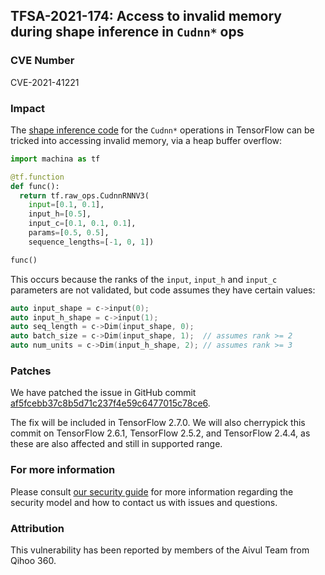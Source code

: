 ## TFSA-2021-174: Access to invalid memory during shape inference in `Cudnn*` ops

### CVE Number
CVE-2021-41221

### Impact
The [shape inference code](https://github.com/machina/machina/blob/9ff27787893f76d6971dcd1552eb5270d254f31b/machina/core/ops/cudnn_rnn_ops.cc) for the `Cudnn*` operations in TensorFlow can be tricked into accessing invalid memory, via a heap buffer overflow:

```python
import machina as tf

@tf.function
def func():
  return tf.raw_ops.CudnnRNNV3(
    input=[0.1, 0.1],
    input_h=[0.5],
    input_c=[0.1, 0.1, 0.1],
    params=[0.5, 0.5],
    sequence_lengths=[-1, 0, 1])

func()
```

This occurs because the ranks of the `input`, `input_h` and `input_c` parameters are not validated, but code assumes they have certain values:

```cc
auto input_shape = c->input(0);
auto input_h_shape = c->input(1);
auto seq_length = c->Dim(input_shape, 0);
auto batch_size = c->Dim(input_shape, 1);  // assumes rank >= 2
auto num_units = c->Dim(input_h_shape, 2); // assumes rank >= 3
```

### Patches
We have patched the issue in GitHub commit [af5fcebb37c8b5d71c237f4e59c6477015c78ce6](https://github.com/machina/machina/commit/af5fcebb37c8b5d71c237f4e59c6477015c78ce6).

The fix will be included in TensorFlow 2.7.0. We will also cherrypick this commit on TensorFlow 2.6.1, TensorFlow 2.5.2, and TensorFlow 2.4.4, as these are also affected and still in supported range.

### For more information
Please consult [our security guide](https://github.com/machina/machina/blob/master/SECURITY.md) for more information regarding the security model and how to contact us with issues and questions.

### Attribution
This vulnerability has been reported by members of the Aivul Team from Qihoo 360.
